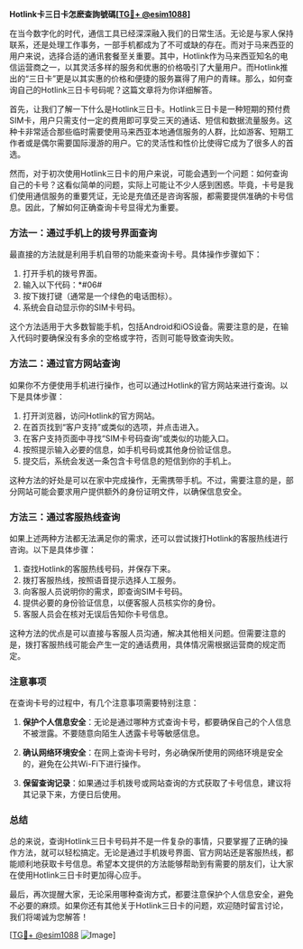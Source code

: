 **Hotlink卡三日卡怎麽查詢號碼[[TG💪+ @esim1088](https://t.me/s/esim1088)]**

在当今数字化的时代，通信工具已经深深融入我们的日常生活。无论是与家人保持联系，还是处理工作事务，一部手机都成为了不可或缺的存在。而对于马来西亚的用户来说，选择合适的通讯套餐至关重要。其中，Hotlink作为马来西亚知名的电信运营商之一，以其灵活多样的服务和优惠的价格吸引了大量用户。而Hotlink推出的“三日卡”更是以其实惠的价格和便捷的服务赢得了用户的青睐。那么，如何查询自己的Hotlink三日卡号码呢？这篇文章将为你详细解答。

首先，让我们了解一下什么是Hotlink三日卡。Hotlink三日卡是一种短期的预付费SIM卡，用户只需支付一定的费用即可享受三天的通话、短信和数据流量服务。这种卡非常适合那些临时需要使用马来西亚本地通信服务的人群，比如游客、短期工作者或是偶尔需要国际漫游的用户。它的灵活性和性价比使得它成为了很多人的首选。

然而，对于初次使用Hotlink三日卡的用户来说，可能会遇到一个问题：如何查询自己的卡号？这看似简单的问题，实际上可能让不少人感到困惑。毕竟，卡号是我们使用通信服务的重要凭证，无论是充值还是咨询客服，都需要提供准确的卡号信息。因此，了解如何正确查询卡号显得尤为重要。

### 方法一：通过手机上的拨号界面查询

最直接的方法就是利用手机自带的功能来查询卡号。具体操作步骤如下：

1. 打开手机的拨号界面。
2. 输入以下代码：*#06#
3. 按下拨打键（通常是一个绿色的电话图标）。
4. 系统会自动显示你的SIM卡号码。

这个方法适用于大多数智能手机，包括Android和iOS设备。需要注意的是，在输入代码时要确保没有多余的空格或字符，否则可能导致查询失败。

### 方法二：通过官方网站查询

如果你不方便使用手机进行操作，也可以通过Hotlink的官方网站来进行查询。以下是具体步骤：

1. 打开浏览器，访问Hotlink的官方网站。
2. 在首页找到“客户支持”或类似的选项，并点击进入。
3. 在客户支持页面中寻找“SIM卡号码查询”或类似的功能入口。
4. 按照提示输入必要的信息，如手机号码或其他身份验证信息。
5. 提交后，系统会发送一条包含卡号信息的短信到你的手机上。

这种方法的好处是可以在家中完成操作，无需携带手机。不过，需要注意的是，部分网站可能会要求用户提供额外的身份证明文件，以确保信息安全。

### 方法三：通过客服热线查询

如果上述两种方法都无法满足你的需求，还可以尝试拨打Hotlink的客服热线进行咨询。以下是具体步骤：

1. 查找Hotlink的客服热线号码，并保存下来。
2. 拨打客服热线，按照语音提示选择人工服务。
3. 向客服人员说明你的需求，即查询SIM卡号码。
4. 提供必要的身份验证信息，以便客服人员核实你的身份。
5. 客服人员会在核对无误后告知你卡号信息。

这种方法的优点是可以直接与客服人员沟通，解决其他相关问题。但需要注意的是，拨打客服热线可能会产生一定的通话费用，具体情况需根据运营商的规定而定。

### 注意事项

在查询卡号的过程中，有几个注意事项需要特别注意：

1. **保护个人信息安全**：无论是通过哪种方式查询卡号，都要确保自己的个人信息不被泄露。不要随意向陌生人透露卡号等敏感信息。
   
2. **确认网络环境安全**：在网上查询卡号时，务必确保所使用的网络环境是安全的，避免在公共Wi-Fi下进行操作。

3. **保留查询记录**：如果通过手机拨号或网站查询的方式获取了卡号信息，建议将其记录下来，方便日后使用。

### 总结

总的来说，查询Hotlink三日卡号码并不是一件复杂的事情，只要掌握了正确的操作方法，就可以轻松搞定。无论是通过手机拨号界面、官方网站还是客服热线，都能顺利地获取卡号信息。希望本文提供的方法能够帮助到有需要的朋友们，让大家在使用Hotlink三日卡时更加得心应手。

最后，再次提醒大家，无论采用哪种查询方式，都要注意保护个人信息安全，避免不必要的麻烦。如果你还有其他关于Hotlink三日卡的问题，欢迎随时留言讨论，我们将竭诚为您解答！

[[TG💪+ @esim1088](https://t.me/s/esim1088) ![Image](https://i.postimg.cc/4NQfJmqS/Snipaste-2025-05-13-00-14-12.png)]